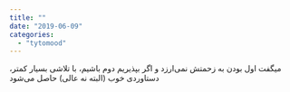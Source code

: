 ```yaml
---
title: ""
date: "2019-06-09"
categories: 
  - "tytomood"
---
```


میگفت اول بودن به زحمتش نمی‌ارزد و اگر بپذیریم دوم باشیم، با تلاشی بسیار کمتر، دستاوردی خوب (البته نه عالی) حاصل می‌شود

